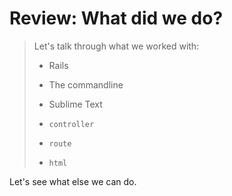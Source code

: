 # Review: What did we do?

> Let's talk through what we worked with:
>
> * Rails
>
> * The commandline
>
> * Sublime Text
>
> * `controller`
>
> * `route`
>
> * `html`


Let's see what else we can do.
